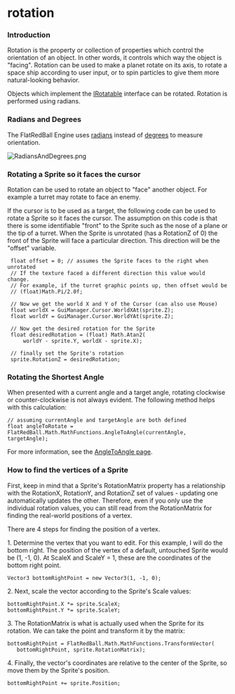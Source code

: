 # rotation

### Introduction

Rotation is the property or collection of properties which control the orientation of an object. In other words, it controls which way the object is "facing". Rotation can be used to make a planet rotate on its axis, to rotate a space ship according to user input, or to spin particles to give them more natural-looking behavior.

Objects which implement the [IRotatable](../frb/docs/index.php) interface can be rotated. Rotation is performed using radians.

### Radians and Degrees

The FlatRedBall Engine uses [radians](http://en.wikipedia.org/wiki/Radians) instead of [degrees](http://en.wikipedia.org/wiki/Degree\_\(angle\)) to measure orientation.

![RadiansAndDegrees.png](../media/migrated\_media-RadiansAndDegrees.png)

### Rotating a Sprite so it faces the cursor

Rotation can be used to rotate an object to "face" another object. For example a turret may rotate to face an enemy.

If the cursor is to be used as a target, the following code can be used to rotate a Sprite so it faces the cursor. The assumption on this code is that there is some identifiable "front" to the Sprite such as the nose of a plane or the tip of a turret. When the Sprite is unrotated (has a RotationZ of 0) the front of the Sprite will face a particular direction. This direction will be the "offset" variable.

```
 float offset = 0; // assumes the Sprite faces to the right when unrotated
 // If the texture faced a different direction this value would change.
 // For example, if the turret graphic points up, then offset would be
 // (float)Math.Pi/2.0f;

 // Now we get the world X and Y of the Cursor (can also use Mouse)
 float worldX = GuiManager.Cursor.WorldXAt(sprite.Z);
 float worldY = GuiManager.Cursor.WorldYAt(sprite.Z);

 // Now get the desired rotation for the Sprite
 float desiredRotation = (float) Math.Atan2(
     worldY - sprite.Y, worldX - sprite.X);

 // finally set the Sprite's rotation
 sprite.RotationZ = desiredRotation;
```

### Rotating the Shortest Angle

When presented with a current angle and a target angle, rotating clockwise or counter-clockwise is not always evident. The following method helps with this calculation:

```
// assuming currentAngle and targetAngle are both defined
float angleToRotate = FlatRedBall.Math.MathFunctions.AngleToAngle(currentAngle, targetAngle);
```

For more information, see the [AngleToAngle page](../frb/docs/index.php).

### How to find the vertices of a Sprite

First, keep in mind that a Sprite's RotationMatrix property has a relationship with the RotationX, RotationY, and RotationZ set of values - updating one automatically updates the other. Therefore, even if you only use the individual rotation values, you can still read from the RotationMatrix for finding the real-world positions of a vertex.

There are 4 steps for finding the position of a vertex.

1\. Determine the vertex that you want to edit. For this example, I will do the bottom right. The position of the vertex of a default, untouched Sprite would be (1, -1, 0). At ScaleX and ScaleY = 1, these are the coordinates of the bottom right point.

```
Vector3 bottomRightPoint = new Vector3(1, -1, 0);
```

2\. Next, scale the vector according to the Sprite's Scale values:

```
bottomRightPoint.X *= sprite.ScaleX;
bottomRightPoint.Y *= sprite.ScaleY;
```

3\. The RotationMatrix is what is actually used when the Sprite for its rotation. We can take the point and transform it by the matrix:

```
bottomRightPoint = FlatRedBall.Math.MathFunctions.TransformVector(
   bottomRightPoint, sprite.RotationMatrix);
```

4\. Finally, the vector's coordinates are relative to the center of the Sprite, so move them by the Sprite's position.

```
bottomRightPoint += sprite.Position;
```

